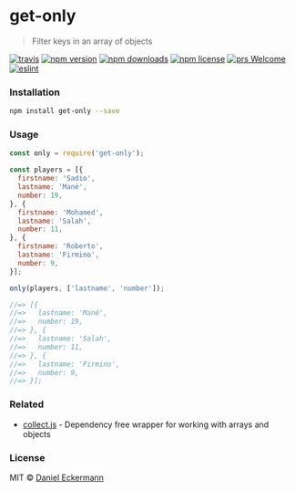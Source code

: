 # get-only
> Filter keys in an array of objects

[![travis](https://img.shields.io/travis/ecrmnn/get-only/master.svg?style=flat-square)](https://travis-ci.org/ecrmnn/get-only/builds)
[![npm version](https://img.shields.io/npm/v/get-only.svg?style=flat-square)](http://badge.fury.io/js/get-only)
[![npm downloads](https://img.shields.io/npm/dm/get-only.svg?style=flat-square)](http://badge.fury.io/js/get-only)
[![npm license](https://img.shields.io/npm/l/get-only.svg?style=flat-square)](http://badge.fury.io/js/get-only)
[![prs Welcome](https://img.shields.io/badge/PRs-welcome-brightgreen.svg?style=flat-square)](http://makeapullrequest.com)
[![eslint](https://img.shields.io/badge/code_style-airbnb-blue.svg?style=flat-square)](https://github.com/airbnb/javascript)

### Installation
```bash
npm install get-only --save
```

### Usage
```javascript
const only = require('get-only');

const players = [{
  firstname: 'Sadio',
  lastname: 'Mané',
  number: 19,
}, {
  firstname: 'Mohamed',
  lastname: 'Salah',
  number: 11,
}, {
  firstname: 'Roberto',
  lastname: 'Firmino',
  number: 9,
}];

only(players, ['lastname', 'number']);

//=> [{
//=>   lastname: 'Mané',
//=>   number: 19,
//=> }, {
//=>   lastname: 'Salah',
//=>   number: 11,
//=> }, {
//=>   lastname: 'Firmino',
//=>   number: 9,
//=> }];
```

### Related
- [collect.js](https://github.com/ecrmnn/collect.js) - Dependency free wrapper for working with arrays and objects

### License
MIT © [Daniel Eckermann](http://danieleckermann.com)
